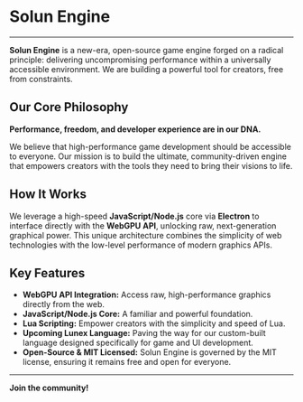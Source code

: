 # Solun Engine

---

**Solun Engine** is a new-era, open-source game engine forged on a radical principle: delivering uncompromising performance within a universally accessible environment. We are building a powerful tool for creators, free from constraints.

## Our Core Philosophy
**Performance, freedom, and developer experience are in our DNA.**

We believe that high-performance game development should be accessible to everyone. Our mission is to build the ultimate, community-driven engine that empowers creators with the tools they need to bring their visions to life.

## How It Works

We leverage a high-speed **JavaScript/Node.js** core via **Electron** to interface directly with the **WebGPU API**, unlocking raw, next-generation graphical power. This unique architecture combines the simplicity of web technologies with the low-level performance of modern graphics APIs.

## Key Features

* **WebGPU API Integration:** Access raw, high-performance graphics directly from the web.
* **JavaScript/Node.js Core:** A familiar and powerful foundation.
* **Lua Scripting:** Empower creators with the simplicity and speed of Lua.
* **Upcoming Lunex Language:** Paving the way for our custom-built language designed specifically for game and UI development.
* **Open-Source & MIT Licensed:** Solun Engine is governed by the MIT license, ensuring it remains free and open for everyone.

---

**Join the community!**